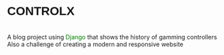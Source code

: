 <h1 style="font-family: 'Poppins', sans-serif;">CONTROLX</h1><br>
A blog project using <a style="color: green">Django</a> that shows the history of gamming controllers
<br>
Also a challenge of creating a modern and responsive website
